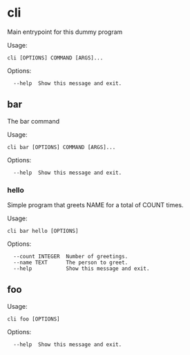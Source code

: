 # cli

Main entrypoint for this dummy program

Usage:

```
cli [OPTIONS] COMMAND [ARGS]...
```

Options:

```
  --help  Show this message and exit.
```

## bar

The bar command

Usage:

```
cli bar [OPTIONS] COMMAND [ARGS]...
```

Options:

```
  --help  Show this message and exit.
```

### hello

Simple program that greets NAME for a total of COUNT times.

Usage:

```
cli bar hello [OPTIONS]
```

Options:

```
  --count INTEGER  Number of greetings.
  --name TEXT      The person to greet.
  --help           Show this message and exit.
```

## foo

Usage:

```
cli foo [OPTIONS]
```

Options:

```
  --help  Show this message and exit.
```
